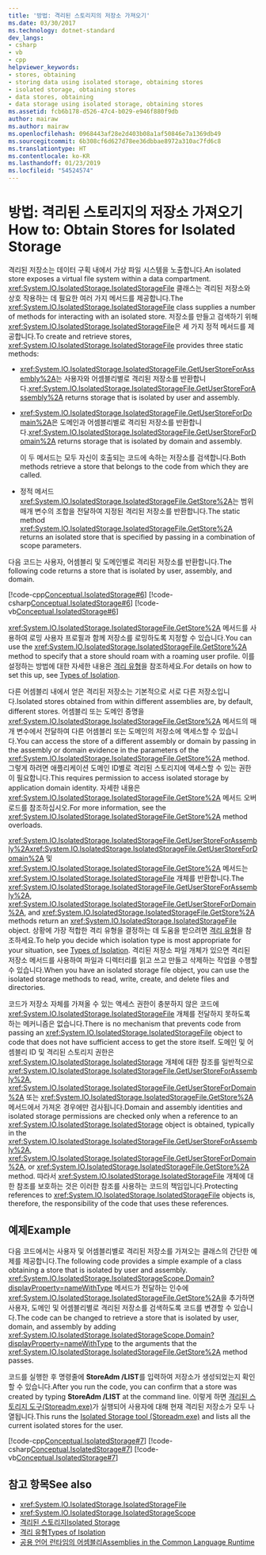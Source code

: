 ```yaml
---
title: '방법: 격리된 스토리지의 저장소 가져오기'
ms.date: 03/30/2017
ms.technology: dotnet-standard
dev_langs:
- csharp
- vb
- cpp
helpviewer_keywords:
- stores, obtaining
- storing data using isolated storage, obtaining stores
- isolated storage, obtaining stores
- data stores, obtaining
- data storage using isolated storage, obtaining stores
ms.assetid: fcb6b178-d526-47c4-b029-e946f880f9db
author: mairaw
ms.author: mairaw
ms.openlocfilehash: 0968443af28e2d403b08a1af50846e7a1369db49
ms.sourcegitcommit: 6b308cf6d627d78ee36dbbae8972a310ac7fd6c8
ms.translationtype: HT
ms.contentlocale: ko-KR
ms.lasthandoff: 01/23/2019
ms.locfileid: "54524574"
---
```

# <a name="how-to-obtain-stores-for-isolated-storage"></a><span data-ttu-id="2539c-102">방법: 격리된 스토리지의 저장소 가져오기</span><span class="sxs-lookup"><span data-stu-id="2539c-102">How to: Obtain Stores for Isolated Storage</span></span>
<span data-ttu-id="2539c-103">격리된 저장소는 데이터 구획 내에서 가상 파일 시스템을 노출합니다.</span><span class="sxs-lookup"><span data-stu-id="2539c-103">An isolated store exposes a virtual file system within a data compartment.</span></span> <span data-ttu-id="2539c-104"><xref:System.IO.IsolatedStorage.IsolatedStorageFile> 클래스는 격리된 저장소와 상호 작용하는 데 필요한 여러 가지 메서드를 제공합니다.</span><span class="sxs-lookup"><span data-stu-id="2539c-104">The <xref:System.IO.IsolatedStorage.IsolatedStorageFile> class supplies a number of methods for interacting with an isolated store.</span></span> <span data-ttu-id="2539c-105">저장소를 만들고 검색하기 위해 <xref:System.IO.IsolatedStorage.IsolatedStorageFile>은 세 가지 정적 메서드를 제공합니다.</span><span class="sxs-lookup"><span data-stu-id="2539c-105">To create and retrieve stores, <xref:System.IO.IsolatedStorage.IsolatedStorageFile> provides three static methods:</span></span>  
  
-   <span data-ttu-id="2539c-106"><xref:System.IO.IsolatedStorage.IsolatedStorageFile.GetUserStoreForAssembly%2A>는 사용자와 어셈블리별로 격리된 저장소를 반환합니다.</span><span class="sxs-lookup"><span data-stu-id="2539c-106"><xref:System.IO.IsolatedStorage.IsolatedStorageFile.GetUserStoreForAssembly%2A> returns storage that is isolated by user and assembly.</span></span>  
  
-   <span data-ttu-id="2539c-107"><xref:System.IO.IsolatedStorage.IsolatedStorageFile.GetUserStoreForDomain%2A>은 도메인과 어셈블리별로 격리된 저장소를 반환합니다.</span><span class="sxs-lookup"><span data-stu-id="2539c-107"><xref:System.IO.IsolatedStorage.IsolatedStorageFile.GetUserStoreForDomain%2A> returns storage that is isolated by domain and assembly.</span></span>  
  
     <span data-ttu-id="2539c-108">이 두 메서드는 모두 자신이 호출되는 코드에 속하는 저장소를 검색합니다.</span><span class="sxs-lookup"><span data-stu-id="2539c-108">Both methods retrieve a store that belongs to the code from which they are called.</span></span>  
  
-   <span data-ttu-id="2539c-109">정적 메서드 <xref:System.IO.IsolatedStorage.IsolatedStorageFile.GetStore%2A>는 범위 매개 변수의 조합을 전달하여 지정된 격리된 저장소를 반환합니다.</span><span class="sxs-lookup"><span data-stu-id="2539c-109">The static method <xref:System.IO.IsolatedStorage.IsolatedStorageFile.GetStore%2A> returns an isolated store that is specified by passing in a combination of scope parameters.</span></span>  
  
 <span data-ttu-id="2539c-110">다음 코드는 사용자, 어셈블리 및 도메인별로 격리된 저장소를 반환합니다.</span><span class="sxs-lookup"><span data-stu-id="2539c-110">The following code returns a store that is isolated by user, assembly, and domain.</span></span>  
  
 [!code-cpp[Conceptual.IsolatedStorage#6](../../../samples/snippets/cpp/VS_Snippets_CLR/conceptual.isolatedstorage/cpp/source6.cpp#6)]
 [!code-csharp[Conceptual.IsolatedStorage#6](../../../samples/snippets/csharp/VS_Snippets_CLR/conceptual.isolatedstorage/cs/source6.cs#6)]
 [!code-vb[Conceptual.IsolatedStorage#6](../../../samples/snippets/visualbasic/VS_Snippets_CLR/conceptual.isolatedstorage/vb/source6.vb#6)]  
  
 <span data-ttu-id="2539c-111"><xref:System.IO.IsolatedStorage.IsolatedStorageFile.GetStore%2A> 메서드를 사용하여 로밍 사용자 프로필과 함께 저장소를 로밍하도록 지정할 수 있습니다.</span><span class="sxs-lookup"><span data-stu-id="2539c-111">You can use the <xref:System.IO.IsolatedStorage.IsolatedStorageFile.GetStore%2A> method to specify that a store should roam with a roaming user profile.</span></span> <span data-ttu-id="2539c-112">이를 설정하는 방법에 대한 자세한 내용은 [격리 유형](../../../docs/standard/io/types-of-isolation.md)을 참조하세요.</span><span class="sxs-lookup"><span data-stu-id="2539c-112">For details on how to set this up, see [Types of Isolation](../../../docs/standard/io/types-of-isolation.md).</span></span>  
  
 <span data-ttu-id="2539c-113">다른 어셈블리 내에서 얻은 격리된 저장소는 기본적으로 서로 다른 저장소입니다.</span><span class="sxs-lookup"><span data-stu-id="2539c-113">Isolated stores obtained from within different assemblies are, by default, different stores.</span></span> <span data-ttu-id="2539c-114">어셈블리 또는 도메인 증명을 <xref:System.IO.IsolatedStorage.IsolatedStorageFile.GetStore%2A> 메서드의 매개 변수에서 전달하여 다른 어셈블리 또는 도메인의 저장소에 액세스할 수 있습니다.</span><span class="sxs-lookup"><span data-stu-id="2539c-114">You can access the store of a different assembly or domain by passing in the assembly or domain evidence in the parameters of the <xref:System.IO.IsolatedStorage.IsolatedStorageFile.GetStore%2A> method.</span></span> <span data-ttu-id="2539c-115">그렇게 하려면 애플리케이션 도메인 ID별로 격리된 스토리지에 액세스할 수 있는 권한이 필요합니다.</span><span class="sxs-lookup"><span data-stu-id="2539c-115">This requires permission to access isolated storage by application domain identity.</span></span> <span data-ttu-id="2539c-116">자세한 내용은 <xref:System.IO.IsolatedStorage.IsolatedStorageFile.GetStore%2A> 메서드 오버로드를 참조하십시오.</span><span class="sxs-lookup"><span data-stu-id="2539c-116">For more information, see the <xref:System.IO.IsolatedStorage.IsolatedStorageFile.GetStore%2A> method overloads.</span></span>  
  
 <span data-ttu-id="2539c-117"><xref:System.IO.IsolatedStorage.IsolatedStorageFile.GetUserStoreForAssembly%2A><xref:System.IO.IsolatedStorage.IsolatedStorageFile.GetUserStoreForDomain%2A> 및 <xref:System.IO.IsolatedStorage.IsolatedStorageFile.GetStore%2A> 메서드는 <xref:System.IO.IsolatedStorage.IsolatedStorageFile> 개체를 반환합니다.</span><span class="sxs-lookup"><span data-stu-id="2539c-117">The <xref:System.IO.IsolatedStorage.IsolatedStorageFile.GetUserStoreForAssembly%2A>, <xref:System.IO.IsolatedStorage.IsolatedStorageFile.GetUserStoreForDomain%2A>, and <xref:System.IO.IsolatedStorage.IsolatedStorageFile.GetStore%2A> methods return an <xref:System.IO.IsolatedStorage.IsolatedStorageFile> object.</span></span> <span data-ttu-id="2539c-118">상황에 가장 적합한 격리 유형을 결정하는 데 도움을 받으려면 [격리 유형](../../../docs/standard/io/types-of-isolation.md)을 참조하세요.</span><span class="sxs-lookup"><span data-stu-id="2539c-118">To help you decide which isolation type is most appropriate for your situation, see [Types of Isolation](../../../docs/standard/io/types-of-isolation.md).</span></span> <span data-ttu-id="2539c-119">격리된 저장소 파일 개체가 있으면 격리된 저장소 메서드를 사용하여 파일과 디렉터리를 읽고 쓰고 만들고 삭제하는 작업을 수행할 수 있습니다.</span><span class="sxs-lookup"><span data-stu-id="2539c-119">When you have an isolated storage file object, you can use the isolated storage methods to read, write, create, and delete files and directories.</span></span>  
  
 <span data-ttu-id="2539c-120">코드가 저장소 자체를 가져올 수 있는 액세스 권한이 충분하지 않은 코드에 <xref:System.IO.IsolatedStorage.IsolatedStorageFile> 개체를 전달하지 못하도록 하는 메커니즘은 없습니다.</span><span class="sxs-lookup"><span data-stu-id="2539c-120">There is no mechanism that prevents code from passing an <xref:System.IO.IsolatedStorage.IsolatedStorageFile> object to code that does not have sufficient access to get the store itself.</span></span> <span data-ttu-id="2539c-121">도메인 및 어셈블리 ID 및 격리된 스토리지 권한은 <xref:System.IO.IsolatedStorage.IsolatedStorage> 개체에 대한 참조를 일반적으로 <xref:System.IO.IsolatedStorage.IsolatedStorageFile.GetUserStoreForAssembly%2A>, <xref:System.IO.IsolatedStorage.IsolatedStorageFile.GetUserStoreForDomain%2A> 또는 <xref:System.IO.IsolatedStorage.IsolatedStorageFile.GetStore%2A> 메서드에서 가져온 경우에만 검사됩니다.</span><span class="sxs-lookup"><span data-stu-id="2539c-121">Domain and assembly identities and isolated storage permissions are checked only when a reference to an <xref:System.IO.IsolatedStorage.IsolatedStorage> object is obtained, typically in the <xref:System.IO.IsolatedStorage.IsolatedStorageFile.GetUserStoreForAssembly%2A>, <xref:System.IO.IsolatedStorage.IsolatedStorageFile.GetUserStoreForDomain%2A>, or <xref:System.IO.IsolatedStorage.IsolatedStorageFile.GetStore%2A> method.</span></span> <span data-ttu-id="2539c-122">따라서 <xref:System.IO.IsolatedStorage.IsolatedStorageFile> 개체에 대한 참조를 보호하는 것은 이러한 참조를 사용하는 코드의 책임입니다.</span><span class="sxs-lookup"><span data-stu-id="2539c-122">Protecting references to <xref:System.IO.IsolatedStorage.IsolatedStorageFile> objects is, therefore, the responsibility of the code that uses these references.</span></span>  
  
## <a name="example"></a><span data-ttu-id="2539c-123">예제</span><span class="sxs-lookup"><span data-stu-id="2539c-123">Example</span></span>  
 <span data-ttu-id="2539c-124">다음 코드에서는 사용자 및 어셈블리별로 격리된 저장소를 가져오는 클래스의 간단한 예제를 제공합니다.</span><span class="sxs-lookup"><span data-stu-id="2539c-124">The following code provides a simple example of a class obtaining a store that is isolated by user and assembly.</span></span> <span data-ttu-id="2539c-125"><xref:System.IO.IsolatedStorage.IsolatedStorageScope.Domain?displayProperty=nameWithType> 메서드가 전달하는 인수에 <xref:System.IO.IsolatedStorage.IsolatedStorageFile.GetStore%2A>을 추가하면 사용자, 도메인 및 어셈블리별로 격리된 저장소를 검색하도록 코드를 변경할 수 있습니다.</span><span class="sxs-lookup"><span data-stu-id="2539c-125">The code can be changed to retrieve a store that is isolated by user, domain, and assembly by adding <xref:System.IO.IsolatedStorage.IsolatedStorageScope.Domain?displayProperty=nameWithType> to the arguments that the <xref:System.IO.IsolatedStorage.IsolatedStorageFile.GetStore%2A> method passes.</span></span>  
  
 <span data-ttu-id="2539c-126">코드를 실행한 후 명령줄에 **StoreAdm /LIST**를 입력하여 저장소가 생성되었는지 확인할 수 있습니다.</span><span class="sxs-lookup"><span data-stu-id="2539c-126">After you run the code, you can confirm that a store was created by typing **StoreAdm /LIST** at the command line.</span></span> <span data-ttu-id="2539c-127">이렇게 하면 [격리된 스토리지 도구(Storeadm.exe)](../../../docs/framework/tools/storeadm-exe-isolated-storage-tool.md)가 실행되어 사용자에 대해 현재 격리된 저장소가 모두 나열됩니다.</span><span class="sxs-lookup"><span data-stu-id="2539c-127">This runs the [Isolated Storage tool (Storeadm.exe)](../../../docs/framework/tools/storeadm-exe-isolated-storage-tool.md) and lists all the current isolated stores for the user.</span></span>  
  
 [!code-cpp[Conceptual.IsolatedStorage#7](../../../samples/snippets/cpp/VS_Snippets_CLR/conceptual.isolatedstorage/cpp/source6.cpp#7)]
 [!code-csharp[Conceptual.IsolatedStorage#7](../../../samples/snippets/csharp/VS_Snippets_CLR/conceptual.isolatedstorage/cs/source6.cs#7)]
 [!code-vb[Conceptual.IsolatedStorage#7](../../../samples/snippets/visualbasic/VS_Snippets_CLR/conceptual.isolatedstorage/vb/source6.vb#7)]  
  
## <a name="see-also"></a><span data-ttu-id="2539c-128">참고 항목</span><span class="sxs-lookup"><span data-stu-id="2539c-128">See also</span></span>

- <xref:System.IO.IsolatedStorage.IsolatedStorageFile>
- <xref:System.IO.IsolatedStorage.IsolatedStorageScope>
- [<span data-ttu-id="2539c-129">격리된 스토리지</span><span class="sxs-lookup"><span data-stu-id="2539c-129">Isolated Storage</span></span>](../../../docs/standard/io/isolated-storage.md)
- [<span data-ttu-id="2539c-130">격리 유형</span><span class="sxs-lookup"><span data-stu-id="2539c-130">Types of Isolation</span></span>](../../../docs/standard/io/types-of-isolation.md)
- [<span data-ttu-id="2539c-131">공용 언어 런타임의 어셈블리</span><span class="sxs-lookup"><span data-stu-id="2539c-131">Assemblies in the Common Language Runtime</span></span>](../../../docs/framework/app-domains/assemblies-in-the-common-language-runtime.md)
